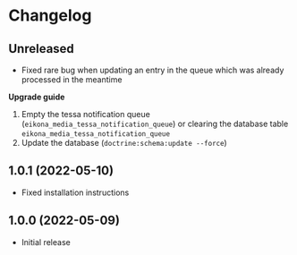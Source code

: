 # Changelog

## Unreleased
* Fixed rare bug when updating an entry in the queue which was already processed in the meantime

__Upgrade guide__
1) Empty the tessa notification queue (`eikona_media_tessa_notification_queue`) or clearing the database table `eikona_media_tessa_notification_queue`
2) Update the database (`doctrine:schema:update --force`)

## 1.0.1 (2022-05-10)
* Fixed installation instructions

## 1.0.0 (2022-05-09)
* Initial release
